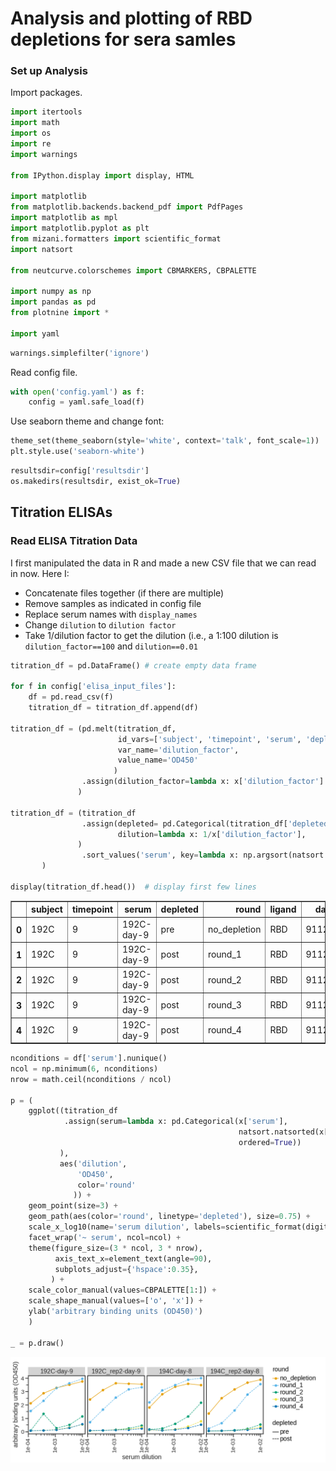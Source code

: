 # Analysis and plotting of RBD depletions for sera samles

### Set up Analysis

Import packages.


```python
import itertools
import math
import os
import re
import warnings

from IPython.display import display, HTML

import matplotlib
from matplotlib.backends.backend_pdf import PdfPages
import matplotlib as mpl
import matplotlib.pyplot as plt
from mizani.formatters import scientific_format
import natsort

from neutcurve.colorschemes import CBMARKERS, CBPALETTE

import numpy as np
import pandas as pd
from plotnine import *

import yaml
```


```python
warnings.simplefilter('ignore')
```

Read config file.


```python
with open('config.yaml') as f:
    config = yaml.safe_load(f)
```

Use seaborn theme and change font:


```python
theme_set(theme_seaborn(style='white', context='talk', font_scale=1))
plt.style.use('seaborn-white')
```


```python
resultsdir=config['resultsdir']
os.makedirs(resultsdir, exist_ok=True)
```

## Titration ELISAs

### Read ELISA Titration Data

I first manipulated the data in R and made a new CSV file that we can read in now. Here I:
* Concatenate files together (if there are multiple)
* Remove samples as indicated in config file
* Replace serum names with `display_names`
* Change `dilution` to `dilution factor`
* Take 1/dilution factor to get the dilution (i.e., a 1:100 dilution is `dilution_factor==100` and `dilution==0.01`


```python
titration_df = pd.DataFrame() # create empty data frame

for f in config['elisa_input_files']:
    df = pd.read_csv(f)
    titration_df = titration_df.append(df)
    
titration_df = (pd.melt(titration_df, 
                        id_vars=['subject', 'timepoint', 'serum', 'depleted', 'round', 'ligand', 'date'], 
                        var_name='dilution_factor', 
                        value_name='OD450'
                       )
                .assign(dilution_factor=lambda x: x['dilution_factor'].astype(int))
               )

titration_df = (titration_df
                .assign(depleted= pd.Categorical(titration_df['depleted'], categories=['pre', 'post'], ordered=True),
                        dilution=lambda x: 1/x['dilution_factor'],
               )
                .sort_values('serum', key=lambda x: np.argsort(natsort.index_natsorted(x)))
       )

display(titration_df.head())  # display first few lines
```


<div>
<style scoped>
    .dataframe tbody tr th:only-of-type {
        vertical-align: middle;
    }

    .dataframe tbody tr th {
        vertical-align: top;
    }

    .dataframe thead th {
        text-align: right;
    }
</style>
<table border="1" class="dataframe">
  <thead>
    <tr style="text-align: right;">
      <th></th>
      <th>subject</th>
      <th>timepoint</th>
      <th>serum</th>
      <th>depleted</th>
      <th>round</th>
      <th>ligand</th>
      <th>date</th>
      <th>dilution_factor</th>
      <th>OD450</th>
      <th>dilution</th>
    </tr>
  </thead>
  <tbody>
    <tr>
      <th>0</th>
      <td>192C</td>
      <td>9</td>
      <td>192C-day-9</td>
      <td>pre</td>
      <td>no_depletion</td>
      <td>RBD</td>
      <td>91121</td>
      <td>100</td>
      <td>3.7513</td>
      <td>0.01</td>
    </tr>
    <tr>
      <th>1</th>
      <td>192C</td>
      <td>9</td>
      <td>192C-day-9</td>
      <td>post</td>
      <td>round_1</td>
      <td>RBD</td>
      <td>91121</td>
      <td>100</td>
      <td>3.9545</td>
      <td>0.01</td>
    </tr>
    <tr>
      <th>2</th>
      <td>192C</td>
      <td>9</td>
      <td>192C-day-9</td>
      <td>post</td>
      <td>round_2</td>
      <td>RBD</td>
      <td>91121</td>
      <td>100</td>
      <td>1.1357</td>
      <td>0.01</td>
    </tr>
    <tr>
      <th>3</th>
      <td>192C</td>
      <td>9</td>
      <td>192C-day-9</td>
      <td>post</td>
      <td>round_3</td>
      <td>RBD</td>
      <td>91121</td>
      <td>100</td>
      <td>0.5324</td>
      <td>0.01</td>
    </tr>
    <tr>
      <th>4</th>
      <td>192C</td>
      <td>9</td>
      <td>192C-day-9</td>
      <td>post</td>
      <td>round_4</td>
      <td>RBD</td>
      <td>91121</td>
      <td>100</td>
      <td>0.5513</td>
      <td>0.01</td>
    </tr>
  </tbody>
</table>
</div>



```python
nconditions = df['serum'].nunique()
ncol = np.minimum(6, nconditions)
nrow = math.ceil(nconditions / ncol)

p = (
    ggplot((titration_df
            .assign(serum=lambda x: pd.Categorical(x['serum'], 
                                                   natsort.natsorted(x['serum'].unique()), 
                                                   ordered=True))
           ),
           aes('dilution', 
               'OD450', 
               color='round'
              )) +
    geom_point(size=3) +
    geom_path(aes(color='round', linetype='depleted'), size=0.75) +
    scale_x_log10(name='serum dilution', labels=scientific_format(digits=0)) +
    facet_wrap('~ serum', ncol=ncol) +
    theme(figure_size=(3 * ncol, 3 * nrow),
          axis_text_x=element_text(angle=90),
          subplots_adjust={'hspace':0.35},
         ) +
    scale_color_manual(values=CBPALETTE[1:]) +
    scale_shape_manual(values=['o', 'x']) +
    ylab('arbitrary binding units (OD450)')
    )

_ = p.draw()
```


    
![png](rbd_depletions_files/rbd_depletions_11_0.png)
    



```python

```
